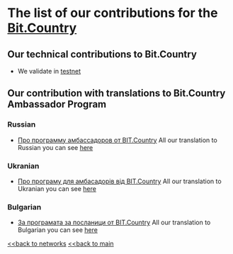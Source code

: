 # The list of our contributions for the [Bit.Country](https://bit.country/)

## Our technical contributions to Bit.Country

- We validate in [testnet](12D3KooWCaFs9DG1VyAZwK3HBLbrubWEjSHGr9rwbkdKe9PwcfwM)

## Our contribution with translations to Bit.Country Ambassador Program
### Russian
- [Про программу амбассадоров от BIT.Country](https://teletype.in/@plusua/_zc3YEyoZ37)
All our translation to Russian you can see [here](https://github.com/nq4-net/entrance/languages/blob/main/russian.md)

### Ukranian
- [Про програму для амбасадорів від BIT.Country](https://teletype.in/@plusua/5F6vZ0Oijij)
All our translation to Ukranian you can see [here](https://github.com/nq4-net/entrance/languages/blob/main/ukranian.md)

### Bulgarian
- [За програмата за посланици от BIT.Country](https://teletype.in/@plusua/zN_XYGhQ2tx)
All our translation to Bulgarian you can see [here](https://github.com/nq4-net/entrance/languages/blob/main/bulgarian.md)


[<<back to networks](https://github.com/nq4-net/entrance/tree/main/networks)
[<<back to main](https://github.com/nq4-net/entrance)